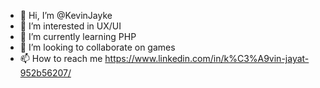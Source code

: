 - 👋 Hi, I’m @KevinJayke
- 👀 I’m interested in UX/UI
- 🌱 I’m currently learning PHP
- 💞️ I’m looking to collaborate on games
- 📫 How to reach me https://www.linkedin.com/in/k%C3%A9vin-jayat-952b56207/

<!---
KevinJayke/KevinJayke is a ✨ special ✨ repository because its `README.md` (this file) appears on your GitHub profile.
You can click the Preview link to take a look at your changes.
--->
